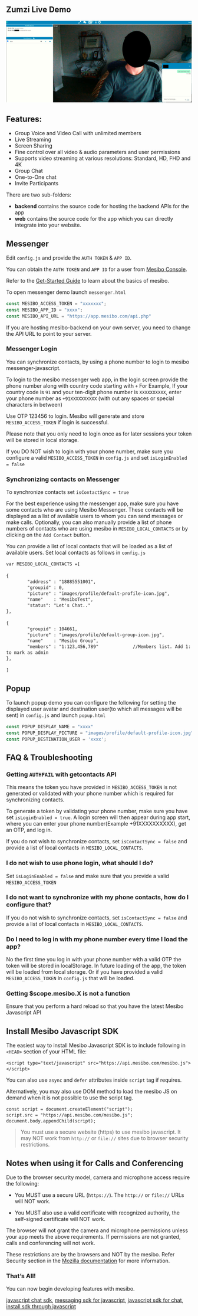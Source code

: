 ## Zumzi Live Demo

![demo](./zumzi-video-chat.PNG)

## Features:

- Group Voice and Video Call with unlimited members
- Live Streaming
- Screen Sharing
- Fine control over all video & audio parameters and user permissions
- Supports video streaming at various resolutions: Standard, HD, FHD and 4K
- Group Chat
- One-to-One chat
- Invite Participants

There are two sub-folders:

- **backend** contains the source code for hosting the backend APIs for the app
- **web** contains the source code for the app which you can directly integrate into your website.



## Messenger
Edit `config.js` and provide the `AUTH TOKEN` & `APP ID`. 

You can obtain the `AUTH TOKEN` and `APP ID` for a user from [Mesibo Console](https://mesibo.com/console/). 

Refer to the [Get-Started Guide](https://mesibo.com/documentation/tutorials/get-started) to learn about the basics of mesibo.

To open messenger demo launch `messenger.html` 

```javascript
const MESIBO_ACCESS_TOKEN = "xxxxxxx";
const MESIBO_APP_ID = "xxxx";
const MESIBO_API_URL = "https://app.mesibo.com/api.php"
```
If you are hosting mesibo-backend on your own server, you need to change the API URL to point to your server.  

### Messenger Login
You can synchronize contacts, by using a phone number to login to mesibo messenger-javascript. 

To login to the mesibo messenger web app, in the login screen provide the phone number along with country code starting with `+` For Example, If your country code is `91` and your ten-digit phone number is `XXXXXXXXXX`, enter your phone number as `+91XXXXXXXXXX` (with out any spaces or special characters in between)

Use OTP 123456 to login. Mesibo will generate and store `MESIBO_ACCESS_TOKEN` if login is successful. 

Please note that you only need to login once as for later sessions your token will be stored in local storage.

If you DO NOT wish to login with your phone number, make sure you configure a valid `MESIBO_ACCESS_TOKEN` in  `config.js` and set `isLoginEnabled = false` 


### Synchronizing contacts on Messenger 

To synchronize contacts set `isContactSync = true`

For the best experience using the messenger app, make sure you have some contacts who are using Mesibo Messenger. These contacts will be displayed as a list of available users to whom you can send messages or make calls. Optionally, you can also manually provide a list of phone numbers of contacts who are using mesibo in `MESIBO_LOCAL_CONTACTS` or by clicking on the `Add Contact` button. 

You can provide a list of local contacts that will be loaded as a list of available users. Set local contacts as follows in `config.js`
```
var MESIBO_LOCAL_CONTACTS =[

{       
        "address" : "18885551001",
        "groupid" : 0,
        "picture" : "images/profile/default-profile-icon.jpg",
        "name"    : "MesiboTest",
        "status": "Let's Chat.."
},

{       
        "groupid" : 104661,      
        "picture" : "images/profile/default-group-icon.jpg",
        "name"    : "Mesibo Group",
        "members" : "1:123,456,789"             //Members list. Add 1: to mark as admin
},

]
``` 

## Popup
To launch popup demo you can configure the following for setting the displayed user avatar and destination user(to which all messages will be sent) in `config.js` and launch `popup.html`

```javascript
const POPUP_DISPLAY_NAME = "xxxx"
const POPUP_DISPLAY_PICTURE = "images/profile/default-profile-icon.jpg"
const POPUP_DESTINATION_USER = 'xxxx';
```

## FAQ & Troubleshooting

### Getting `AUTHFAIL` with getcontacts API 
This means the token you have provided in `MESIBO_ACCESS_TOKEN` is not generated or validated with your phone number which is required for synchronizing contacts. 

To generate a token by validating your phone number, make sure you have set `isLoginEnabled = true`. A login screen will then appear during app start, where you can enter your phone number(Example +91XXXXXXXXXX), get an OTP, and log in.

If you do not wish to synchronize contacts, set `isContactSync = false` and provide a list of local contacts in `MESIBO_LOCAL_CONTACTS`. 

### I do not wish to use phone login, what should I do?
Set `isLoginEnabled = false` and make sure that you provide a valid `MESIBO_ACCESS_TOKEN`

### I do not want to synchronize with my phone contacts, how do I configure that?
If you do not wish to synchronize contacts, set `isContactSync = false` and provide a list of local contacts in `MESIBO_LOCAL_CONTACTS`.

### Do I need to log in with my phone number every time I load the app?
No the first time you log in with your phone number with a valid OTP the token will be stored in localStorage. In future loading of the app, the token will be loaded from local storage. Or if you have provided a valid `MESIBO_ACCESS_TOKEN` in `config.js` that will be loaded.    

### Getting $scope.mesibo.X is not a function
Ensure that you perform a hard reload so that you have the latest Mesibo Javascript API





## Install Mesibo Javascript SDK

The easiest way to install Mesibo Javascript SDK is to include following in `<HEAD>` section of your HTML file:

```
<script type="text/javascript" src="https://api.mesibo.com/mesibo.js"></script>
```

You can also use `async` and `defer` attributes inside `script` tag if requires.

Alternatively, you may also use DOM method to load the mesibo JS on demand when it is not possible to use the script tag.

```
const script = document.createElement("script");
script.src = "https://api.mesibo.com/mesibo.js";
document.body.appendChild(script);
```

> You must use a secure website (https) to use mesibo javascript. It may NOT work from `http://` or `file://` sites due to browser security restrictions.

## Notes when using it for Calls and Conferencing

Due to the browser security model, camera and microphone access require the following:

-   You MUST use a secure URL (`https://`). The `http://` or `file://` URLs will NOT work.
    
-   You MUST also use a valid certificate with recognized authority, the self-signed certificate will NOT work.
    

The browser will not grant the camera and microphone permissions unless your app meets the above requirements. If permissions are not granted, calls and conferencing will not work.

These restrictions are by the browsers and NOT by the mesibo. Refer Security section in the [Mozilla documentation](https://developer.mozilla.org/en-US/docs/Web/API/MediaDevices/getUserMedia#security) for more information.


### That’s All!

You can now begin developing features with mesibo.

[javascript chat sdk](https://mesibo.com/documentation/glossary/?term=javascript%20chat%20sdk), [messaging sdk for javascript](https://mesibo.com/documentation/glossary/?term=messaging%20sdk%20for%20javascript), [javascript sdk for chat](https://mesibo.com/documentation/glossary/?term=javascript%20sdk%20for%20chat), [install sdk through javascript](https://mesibo.com/documentation/glossary/?term=install%20sdk%20through%20javascript)